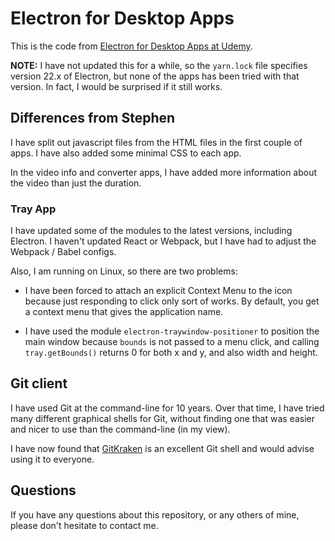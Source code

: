 # Electron for Desktop Apps

This is the code from [Electron for Desktop Apps at Udemy](https://www.udemy.com/electron-react-tutorial/learn/v4/content).

**NOTE:** I have not updated this for a while, so the `yarn.lock` file specifies version 22.x of Electron, 
but none of the apps has been tried with that version. In fact, I would be surprised if it still works.

## Differences from Stephen

I have split out javascript files from the HTML files in the first couple of apps. 
I have also added some minimal CSS to each app.

In the video info and converter apps, I have added more information about the video 
than just the duration.

### Tray App

I have updated some of the modules to the latest versions, including Electron.
I haven't updated React or Webpack, but I have had to adjust the Webpack / Babel 
configs. 

Also, I am running on Linux, so there are two problems:

* I have been forced to attach an explicit Context Menu to the icon because 
just responding to click only sort of works. By default, you get a context 
menu that gives the application name.

* I have used the module `electron-traywindow-positioner` to position the main 
window because `bounds` is not passed to a menu click, and calling 
`tray.getBounds()` returns 0 for both x and y, and also width and height. 

## Git client

I have used Git at the command-line for 10 years.
Over that time, I have tried many different graphical shells for Git,
without finding one that was easier and nicer to use than the command-line
(in my view).

I have now found that [GitKraken](https://www.gitkraken.com) is an excellent
Git shell and would advise using it to everyone.

## Questions

If you have any questions about this repository, or any others of mine, please
don't hesitate to contact me.
